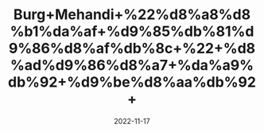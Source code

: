 ---
title: 'Burg+Mehandi+%22%d8%a8%d8%b1%da%af+%d9%85%db%81%d9%86%d8%af%db%8c+%22+%d8%ad%d9%86%d8%a7+%da%a9%db%92+%d9%be%d8%aa%db%92+'
date: '2022-11-17' 
metatag: '' 
inventory: '0' 
draft: false 
# meta description 
shortDescripton: 'dry+Henna+Leaves+%22+Henna+has+many+other+health+benefits+like+it+can+be+used+as+an+anti+%e2%80%93+bacterial+paste+or+anti+%e2%80%93+fungal+paste.+It+can+also+be+used+to+enhance+the+growth+of+hair.'
description: 'Herbs+%d8%ac%da%91%db%8c+%d8%a8%d9%88%d9%b9%db%8c'
longdescription: ''
tags: ''
brand: ''
subCategory: ''
unit: '50 gm-Pk'
sellCount: '0'
featured: True
# product Price
price: '30.0'
# Product Short Description
shortDescription: 'dry+Henna+Leaves+%22+Henna+has+many+other+health+benefits+like+it+can+be+used+as+an+anti+%e2%80%93+bacterial+paste+or+anti+%e2%80%93+fungal+paste.+It+can+also+be+used+to+enhance+the+growth+of+hair.'
productID: 'E5049015-0C27-ED11-9968-005056B3A416'
type: 'products'
category: 'Herbs+%d8%ac%da%91%db%8c+%d8%a8%d9%88%d9%b9%db%8c' 
thumnailproduct: 'https://eraconnect.blob.core.windows.net/product-images/aminsaddiquidawakhana/E5049015-0C27-ED11-9968-005056B3A416.webp' 
images:
  - image: 'https://eraconnect.blob.core.windows.net/product-images/aminsaddiquidawakhana/E5049015-0C27-ED11-9968-005056B3A416.webp'  
Variants:
---